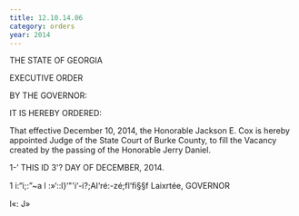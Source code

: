 ```yaml
---
title: 12.10.14.06
category: orders
year: 2014
---
```

 

THE STATE OF GEORGIA

EXECUTIVE ORDER

BY THE GOVERNOR:

IT IS HEREBY ORDERED:

That effective December 10, 2014, the Honorable Jackson E.
Cox is hereby appointed Judge of the State Court of Burke
County, to fill the Vacancy created by the passing of the
Honorable Jerry Daniel.

1-’
THIS ID 3'? DAY OF DECEMBER, 2014.

1  i:“i;:”~a 
l :»‘::l}‘"'i‘-i?;AI‘ré:-zé;fl‘ﬁ§§f Laixrtée,
GOVERNOR

I«:
J»

